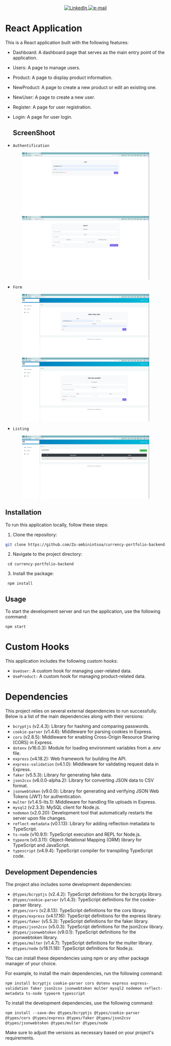 <p align="center">
    <a href="https://www.linkedin.com/in/zo-ambinintsoa">
        <img src="https://img.shields.io/badge/LinkedIn-blue?style=flat-square&logo=linkedin" alt="LinkedIn">
    </a>
    <a href="mailto:ambinintsoa.business@gmail.com">
        <img src="https://img.shields.io/badge/Email-blue?style=flat-square&logo=gmail&logoColor=white" alt="e-mail">
    </a>
</p>

# React Application

This is a React application built with the following features:

- Dashboard: A dashboard page that serves as the main entry point of the application.
- Users: A page to manage users.
- Product: A page to display product information.
- NewProduct: A page to create a new product or edit an existing one.
- NewUser: A page to create a new user.
- Register: A page for user registration.
- Login: A page for user login.

  ## ScreenShoot

- `Authentification`

<p align="center">
<img src="./screenshot/login.png" alt="Alt Text" width="400" height="200" align="center"/>
<img src="./screenshot/register.png" alt="Alt Text" width="400" height="200" align="center"/>
</p>

- `Form`
  
<p align="center">
<img src="./screenshot/nuser.png" alt="Alt Text" width="400" height="200" align="center"/>
<img src="./screenshot/nproduct.png" alt="Alt Text" width="400" height="200" align="center"/>
</p>

- `Listing`
  
<p align="center">
<img src="./screenshot/product.png" alt="Alt Text" width="400" height="200" align="center"/>
</p>

## Installation

To run this application locally, follow these steps:

1. Clone the repository:

```bash
git clone https://github.com/Zo-ambinintsoa/currency-portfolio-backend.git
```

2. Navigate to the project directory:

``` shell
 cd currency-portfolio-backend
  ```

3. Install the package:

``` shell
 npm install
  ```

## Usage

To start the development server and run the application, use the following command:

```shell
npm start
```
# Custom Hooks
This application includes the following custom hooks:

- `UseUser:` A custom hook for managing user-related data.
- `UseProduct:` A custom hook for managing product-related data.

# Dependencies

<p>This project relies on several external dependencies to run successfully. Below is a list of the main dependencies along with their versions:</p>

<ul>
  <li><code>bcryptjs</code> (v2.4.3): Library for hashing and comparing passwords.</li>
  <li><code>cookie-parser</code> (v1.4.6): Middleware for parsing cookies in Express.</li>
  <li><code>cors</code> (v2.8.5): Middleware for enabling Cross-Origin Resource Sharing (CORS) in Express.</li>
  <li><code>dotenv</code> (v16.0.3): Module for loading environment variables from a .env file.</li>
  <li><code>express</code> (v4.18.2): Web framework for building the API.</li>
  <li><code>express-validation</code> (v4.1.0): Middleware for validating request data in Express.</li>
  <li><code>faker</code> (v5.5.3): Library for generating fake data.</li>
  <li><code>json2csv</code> (v6.0.0-alpha.2): Library for converting JSON data to CSV format.</li>
  <li><code>jsonwebtoken</code> (v9.0.0): Library for generating and verifying JSON Web Tokens (JWT) for authentication.</li>
  <li><code>multer</code> (v1.4.5-lts.1): Middleware for handling file uploads in Express.</li>
  <li><code>mysql2</code> (v2.3.3): MySQL client for Node.js.</li>
  <li><code>nodemon</code> (v2.0.20): Development tool that automatically restarts the server upon file changes.</li>
  <li><code>reflect-metadata</code> (v0.1.13): Library for adding reflection metadata to TypeScript.</li>
  <li><code>ts-node</code> (v10.9.1): TypeScript execution and REPL for Node.js.</li>
  <li><code>typeorm</code> (v0.3.11): Object-Relational Mapping (ORM) library for TypeScript and JavaScript.</li>
  <li><code>typescript</code> (v4.9.4): TypeScript compiler for transpiling TypeScript code.</li>
</ul>

<h2>Development Dependencies</h2>

<p>The project also includes some development dependencies:</p>

<ul>
  <li><code>@types/bcryptjs</code> (v2.4.2): TypeScript definitions for the bcryptjs library.</li>
  <li><code>@types/cookie-parser</code> (v1.4.3): TypeScript definitions for the cookie-parser library.</li>
  <li><code>@types/cors</code> (v2.8.13): TypeScript definitions for the cors library.</li>
  <li><code>@types/express</code> (v4.17.16): TypeScript definitions for the express library.</li>
  <li><code>@types/faker</code> (v5.5.3): TypeScript definitions for the faker library.</li>
  <li><code>@types/json2csv</code> (v5.0.3): TypeScript definitions for the json2csv library.</li>
  <li><code>@types/jsonwebtoken</code> (v9.0.1): TypeScript definitions for the jsonwebtoken library.</li>
  <li><code>@types/multer</code> (v1.4.7): TypeScript definitions for the multer library.</li>
  <li><code>@types/node</code> (v18.11.18): TypeScript definitions for Node.js.</li>
</ul>

<p>You can install these dependencies using npm or any other package manager of your choice.</p>

<p>For example, to install the main dependencies, run the following command:</p>

<pre><code>npm install bcryptjs cookie-parser cors dotenv express express-validation faker json2csv jsonwebtoken multer mysql2 nodemon reflect-metadata ts-node typeorm typescript
</code></pre>

<p>To install the development dependencies, use the following command:</p>

<pre><code>npm install --save-dev @types/bcryptjs @types/cookie-parser @types/cors @types/express @types/faker @types/json2csv @types/jsonwebtoken @types/multer @types/node
</code></pre>

<p>Make sure to adjust the versions as necessary based on your project's requirements.</p>
